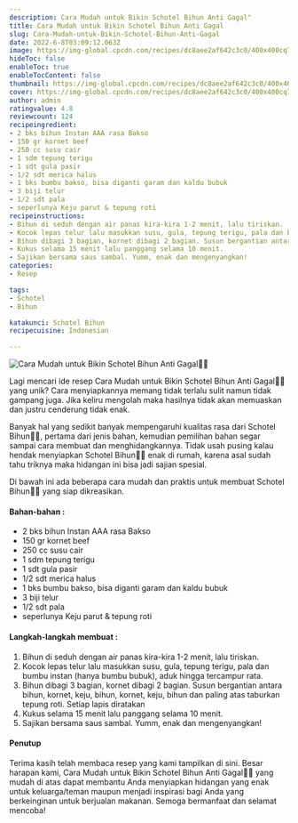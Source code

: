 ```yaml
---
description: Cara Mudah untuk Bikin Schotel Bihun Anti Gagal"
title: Cara Mudah untuk Bikin Schotel Bihun Anti Gagal
slug: Cara-Mudah-untuk-Bikin-Schotel-Bihun-Anti-Gagal
date: 2022-6-8T03:09:12.063Z
image: https://img-global.cpcdn.com/recipes/dc8aee2af642c3c0/400x400cq70/photo.jpg
hideToc: false
enableToc: true
enableTocContent: false
thumbnail: https://img-global.cpcdn.com/recipes/dc8aee2af642c3c0/400x400cq70/photo.jpg
cover: https://img-global.cpcdn.com/recipes/dc8aee2af642c3c0/400x400cq70/photo.jpg
author: admin
ratingvalue: 4.8
reviewcount: 124
recipeingredient:
- 2 bks bihun Instan AAA rasa Bakso
- 150 gr kornet beef
- 250 cc susu cair
- 1 sdm tepung terigu
- 1 sdt gula pasir
- 1/2 sdt merica halus
- 1 bks bumbu bakso, bisa diganti garam dan kaldu bubuk
- 3 biji telur
- 1/2 sdt pala
- seperlunya Keju parut & tepung roti
recipeinstructions:
- Bihun di seduh dengan air panas kira-kira 1-2 menit, lalu tiriskan.
- Kocok lepas telur lalu masukkan susu, gula, tepung terigu, pala dan bumbu instan (hanya bumbu bubuk), aduk hingga tercampur rata.
- Bihun dibagi 3 bagian, kornet dibagi 2 bagian. Susun bergantian antara bihun, kornet, keju, bihun, kornet, keju, bihun dan paling atas taburkan tepung roti. Setiap lapis diratakan
- Kukus selama 15 menit lalu panggang selama 10 menit.
- Sajikan bersama saus sambal. Yumm, enak dan mengenyangkan!
categories:
- Resep

tags:
- Schotel
- Bihun

katakunci: Schotel Bihun
recipecuisine: Indonesian

---
```


![Cara Mudah untuk Bikin Schotel Bihun Anti Gagal👩‍🍳](https://img-global.cpcdn.com/recipes/dc8aee2af642c3c0/400x400cq70/photo.jpg)

Lagi mencari ide resep Cara Mudah untuk Bikin Schotel Bihun Anti Gagal👩‍🍳 yang unik? Cara menyiapkannya memang tidak terlalu sulit namun tidak gampang juga. Jika keliru mengolah maka hasilnya tidak akan memuaskan dan justru cenderung tidak enak.

Banyak hal yang sedikit banyak mempengaruhi kualitas rasa dari Schotel Bihun👩‍🍳, pertama dari jenis bahan, kemudian pemilihan bahan segar sampai cara membuat dan menghidangkannya. Tidak usah pusing kalau hendak menyiapkan Schotel Bihun👩‍🍳 enak di rumah, karena asal sudah tahu triknya maka hidangan ini bisa jadi sajian spesial.

Di bawah ini ada beberapa cara mudah dan praktis untuk membuat Schotel Bihun👩‍🍳 yang siap dikreasikan.

<!--inarticleads1-->

#### Bahan-bahan :

- 2 bks bihun Instan AAA rasa Bakso
- 150 gr kornet beef
- 250 cc susu cair
- 1 sdm tepung terigu
- 1 sdt gula pasir
- 1/2 sdt merica halus
- 1 bks bumbu bakso, bisa diganti garam dan kaldu bubuk
- 3 biji telur
- 1/2 sdt pala
- seperlunya Keju parut & tepung roti

<!--inarticleads2-->

#### Langkah-langkah membuat :

1. Bihun di seduh dengan air panas kira-kira 1-2 menit, lalu tiriskan.
1. Kocok lepas telur lalu masukkan susu, gula, tepung terigu, pala dan bumbu instan (hanya bumbu bubuk), aduk hingga tercampur rata.
1. Bihun dibagi 3 bagian, kornet dibagi 2 bagian. Susun bergantian antara bihun, kornet, keju, bihun, kornet, keju, bihun dan paling atas taburkan tepung roti. Setiap lapis diratakan
1. Kukus selama 15 menit lalu panggang selama 10 menit.
1. Sajikan bersama saus sambal. Yumm, enak dan mengenyangkan!

#### Penutup

Terima kasih telah membaca resep yang kami tampilkan di sini. Besar harapan kami, Cara Mudah untuk Bikin Schotel Bihun Anti Gagal👩‍🍳 yang mudah di atas dapat membantu Anda menyiapkan hidangan yang enak untuk keluarga/teman maupun menjadi inspirasi bagi Anda yang berkeinginan untuk berjualan makanan. Semoga bermanfaat dan selamat mencoba!